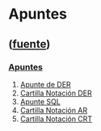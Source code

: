 # Apuntes
([fuente](https://campus.exactas.uba.ar/course/view.php?id=1001&section=9))
---
### [Apuntes](https://campus.exactas.uba.ar/course/view.php?id=1001&section=9)

  1. [Apunte de DER](https://campus.exactas.uba.ar/pluginfile.php/79733/course/section/13205/ApunteModelizacion.pdf)
  2. [Cartilla Notación DER](https://campus.exactas.uba.ar/pluginfile.php/79733/course/section/13205/CartillaNotaci%C3%B3nDER.pdf)
  3. [Apunte SQL](https://campus.exactas.uba.ar/pluginfile.php/79733/course/section/13205/ApunteSQL.pdf)
  4. [Cartilla Notación AR](https://campus.exactas.uba.ar/pluginfile.php/79733/course/section/13205/CartillaNotacionAR.pdf)[](https://campus.exactas.uba.ar/pluginfile.php/79733/course/section/13205/CartillaNotacionAR.pdf)
  5. [Cartilla Notación CRT](https://campus.exactas.uba.ar/pluginfile.php/79733/course/section/13205/CartillaNotacionCRT.pdf)

